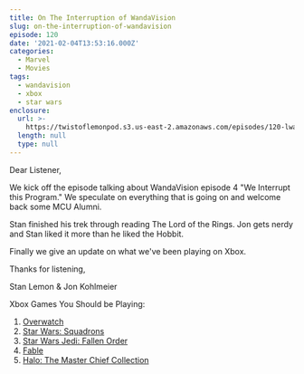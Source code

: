 ```yaml
---
title: On The Interruption of WandaVision
slug: on-the-interruption-of-wandavision
episode: 120
date: '2021-02-04T13:53:16.000Z'
categories:
  - Marvel
  - Movies
tags:
  - wandavision
  - xbox
  - star wars
enclosure:
  url: >-
    https://twistoflemonpod.s3.us-east-2.amazonaws.com/episodes/120-lwatol-20210204.mp3
  length: null
  type: null
---
```


Dear Listener,

We kick off the episode talking about WandaVision episode 4 "We Interrupt this Program." We speculate on everything that is going on and welcome back some MCU Alumni.

Stan finished his trek through reading The Lord of the Rings. Jon gets nerdy and Stan liked it more than he liked the Hobbit.

Finally we give an update on what we've been playing on Xbox.

Thanks for listening,

Stan Lemon & Jon Kohlmeier

Xbox Games You Should be Playing:

1. [Overwatch](https://amzn.to/36GySPS)
2. [Star Wars: Squadrons](https://amzn.to/3jfnWhd)
3. [Star Wars Jedi: Fallen Order](https://amzn.to/3cGM4rO)
4. [Fable](https://amzn.to/3aCphKS)
5. [Halo: The Master Chief Collection](https://amzn.to/2MqRaxK)
